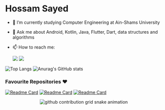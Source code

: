 # Hossam Sayed

- 🔭 I’m currently studying Computer Engineering at Ain-Shams University
- 💬 Ask me about Android, Kotlin, Java, Flutter, Dart, data structures and algorithms
- 📫 How to reach me:
  
  <a href="https://www.linkedin.com/in/hossam-sayed-nasr/" target="_blank"><img src="https://img.shields.io/badge/-LinkedIn-%230077B5?style=for-the-badge&logo=linkedin&logoColor=white" target="_blank"></a> <a href = "mailto: hossamsayed3030@gmail.com"><img src="https://img.shields.io/badge/-Gmail-%23333?style=for-the-badge&logo=gmail&logoColor=white" target="_blank"></a>
  

![Top Langs](https://github-readme-stats.vercel.app/api/top-langs/?username=Hossam-Sayed&layout=compact&theme=buefy&langs_count=8&line_height=24&exclude_repo=Embedded-Systems-Project) ![Anurag's GitHub stats](https://github-readme-stats.vercel.app/api?username=Hossam-Sayed&custom_title=Hossam's%20GitHub%20stats&theme=buefy&show_icons=true&include_all_commits=true&line_height=24)

### Favourite Repositories ❤



[![Readme Card](https://github-readme-stats.vercel.app/api/pin/?username=Hossam-Sayed&repo=fancy-todo-app&theme=buefy)](https://github.com/Hossam-Sayed/fancy-todo-app) [![Readme Card](https://github-readme-stats.vercel.app/api/pin/?username=Hossam-Sayed&repo=location-reminder-app&theme=buefy)](https://github.com/Hossam-Sayed/location-reminder-app) [![Readme Card](https://github-readme-stats.vercel.app/api/pin/?username=Hossam-Sayed&repo=asteroid-radar&theme=buefy)](https://github.com/Hossam-Sayed/asteroid-radar)

<div align="center">
  
  <picture>
<!--     <source media="(prefers-color-scheme: dark)" srcset="https://github.com/Hossam-Sayed/Hossam-Sayed/blob/snake/github-contribution-grid-snake.svg"> -->
    <img alt="github contribution grid snake animation" src="https://github.com/Hossam-Sayed/Hossam-Sayed/blob/snake/github-contribution-grid-snake.svg">
  </picture>

<!-- ![Snake animation](https://github.com/Hossam-Sayed/Hossam-Sayed/blob/snake/github-contribution-grid-snake.svg) -->
  
</div>

<!--
**Hossam-Sayed/Hossam-Sayed** is a ✨ _special_ ✨ repository because its `README.md` (this file) appears on your GitHub profile.

Here are some ideas to get you started:

- 🔭 I’m currently working on ...
- 🌱 I’m currently learning ...
- 👯 I’m looking to collaborate on ...
- 🤔 I’m looking for help with ...
- 💬 Ask me about ...
- 📫 How to reach me: ...
- 😄 Pronouns: ...
- ⚡ Fun fact: ...
-->
